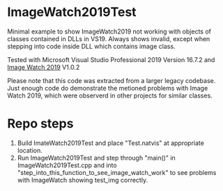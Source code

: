 # ImageWatch2019Test
Minimal example to show ImageWatch2019 not working with objects of classes contained in DLLs in VS19. Always shows invalid, except when stepping into code inside DLL which contains image class. 

Tested with Microsoft Visual Studio Professional 2019 Version 16.7.2 and [Image Watch 2019](https://marketplace.visualstudio.com/items?itemName=VisualCPPTeam.ImageWatch2019) V1.0.2

Please note that this code was extracted from a larger legacy codebase. Just enough code do demonstrate the metioned problems with Image Watch 2019, which were observerd in other projects for similar classes.

# Repo steps
1. Build ImateWatch2019Test and place "Test.natvis" at appropriate location.
2. Run ImageWatch2019Test and step through "main()" in ImageWatch2019Test.cpp and into "step_into_this_function_to_see_image_watch_work" to see problems with ImageWatch showing test_img correctly.

